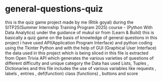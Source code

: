 # general-questions-quiz
this is the quiz game project made by me (Ritik goyal) during the SITP25(Summer Internship Training Program 2025) course - (Python With Data Analytics) under the guidance of mukul sir from (Learn & Build) this is basically a quiz game on the basis of knowledge of general questions in this project i have used API(Application Program Interface) and python coding using the Tkinter Python and with the help of GUI (Graphical User Interface) the data used in this project which is being sliced in this file is extracted from Open Trivia API which generates the various varieties of questions of different difficulty and unique category the Data has used Lists, Tuples , Dictionaries and this file includes the use of various variables like requests , labels , entries , def(function) class (functions) , buttons and score
